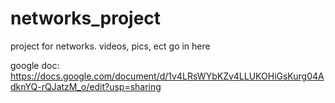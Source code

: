 # networks_project
project for networks. videos, pics, ect go in here

google doc:
https://docs.google.com/document/d/1v4LRsWYbKZv4LLUKOHiGsKurg04AdknYQ-rQJatzM_o/edit?usp=sharing


